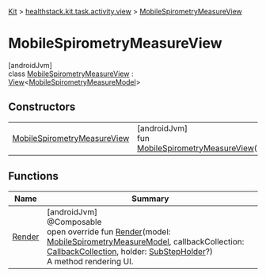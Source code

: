 
[Kit](../../../kit.html) > [healthstack.kit.task.activity.view](../index.html) > [MobileSpirometryMeasureView](index.html)



# MobileSpirometryMeasureView



[androidJvm]\
class [MobileSpirometryMeasureView](index.html) : [View](../../healthstack.kit.task.base/-view/index.html)&lt;[MobileSpirometryMeasureModel](../../healthstack.kit.task.activity.model/-mobile-spirometry-measure-model/index.html)&gt;



## Constructors


| | |
|---|---|
| [MobileSpirometryMeasureView](-mobile-spirometry-measure-view.html) | [androidJvm]<br>fun [MobileSpirometryMeasureView](-mobile-spirometry-measure-view.html)() |


## Functions


| Name | Summary |
|---|---|
| [Render](-render.html) | [androidJvm]<br>@Composable<br>open override fun [Render](-render.html)(model: [MobileSpirometryMeasureModel](../../healthstack.kit.task.activity.model/-mobile-spirometry-measure-model/index.html), callbackCollection: [CallbackCollection](../../healthstack.kit.task.base/-callback-collection/index.html), holder: [SubStepHolder](../../healthstack.kit.task.survey.question/-sub-step-holder/index.html)?)<br>A method rendering UI. |

